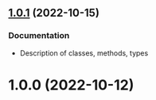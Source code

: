 ## [1.0.1](https://github.com/Gusarovv/discord-card-canvas/compare/@discord-nestjs/v1.0.0...v1.0.1) (2022-10-15)

### Documentation

* Description of classes, methods, types

# 1.0.0 (2022-10-12)